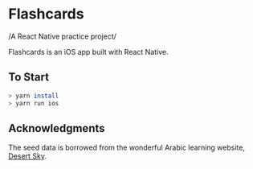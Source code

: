 # Flashcards

/A React Native practice project/

Flashcards is an iOS app built with React Native.

## To Start

``` sh
> yarn install
> yarn run ios
```

## Acknowledgments

The seed data is borrowed from the wonderful Arabic learning website, [Desert Sky](https://arabic.desert-sky.net/vocab.html).
